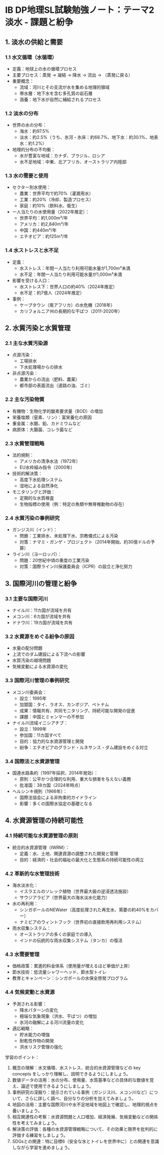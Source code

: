 # IB DP地理SL試験勉強ノート：テーマ2 淡水 - 課題と紛争

## 1. 淡水の供給と需要

### 1.1 水文循環（水循環）
- 定義：地球上の水の循環プロセス
- 主要プロセス：蒸発 → 凝結 → 降水 → 流出 → （蒸発に戻る）
- 重要概念：
  - 流域：河川とその支流が水を集める地理的領域
  - 帯水層：地下水を含む多孔質の岩石層
  - 涵養：地下水が自然に補給されるプロセス

### 1.2 淡水の分布
- 世界の水の分布：
  - 海水：約97.5%
  - 淡水：約2.5%（うち、氷河・氷床：約68.7%、地下水：約30.1%、地表水：約1.2%）
- 地理的分布の不均衡：
  - 水が豊富な地域：カナダ、ブラジル、ロシア
  - 水不足地域：中東、北アフリカ、オーストラリア内陸部

### 1.3 水の需要と使用
- セクター別水使用：
  - 農業：世界平均で約70%（灌漑用水）
  - 工業：約20%（冷却、製造プロセス）
  - 家庭：約10%（飲料水、衛生）
- 一人当たりの水使用量（2022年推定）：
  - 世界平均：約1,000m³/年
  - アメリカ：約2,840m³/年
  - 中国：約440m³/年
  - エチオピア：約125m³/年

### 1.4 水ストレスと水不足
- 定義：
  - 水ストレス：年間一人当たり利用可能水量が1,700m³未満
  - 水不足：年間一人当たり利用可能水量が1,000m³未満
- 影響を受ける人口：
  - 水ストレス下：世界人口の約40%（2024年推定）
  - 水不足：約7億人（2024年推定）
- 事例：
  - ケープタウン（南アフリカ）の水危機（2018年）
  - カリフォルニア州の長期的な干ばつ（2011-2020年）

## 2. 水質汚染と水質管理

### 2.1 主な水質汚染源
- 点源汚染：
  - 工場排水
  - 下水処理場からの排水
- 非点源汚染：
  - 農業からの流出（肥料、農薬）
  - 都市部の表面流出（道路の油、ゴミ）

### 2.2 主な汚染物質
- 有機物：生物化学的酸素要求量（BOD）の増加
- 栄養塩類（窒素、リン）：富栄養化の原因
- 重金属：水銀、鉛、カドミウムなど
- 病原体：大腸菌、コレラ菌など

### 2.3 水質管理戦略
- 法的規制：
  - アメリカの清浄水法（1972年）
  - EU水枠組み指令（2000年）
- 技術的解決策：
  - 高度下水処理システム
  - 湿地による自然浄化
- モニタリングと評価：
  - 定期的な水質検査
  - 生物指標の使用（例：特定の魚類や無脊椎動物の存在）

### 2.4 水質汚染の事例研究
- ガンジス川（インド）：
  - 問題：工業排水、未処理下水、宗教儀式による汚染
  - 対策：ナマミ・ガンゲ・プロジェクト（2014年開始、約30億ドルの予算）
- ライン川（ヨーロッパ）：
  - 問題：20世紀中頃の重度の工業汚染
  - 対策：国際ライン川保護委員会（ICPR）の設立と浄化努力

## 3. 国際河川の管理と紛争

### 3.1 主要な国際河川
- ナイル川：11カ国が流域を共有
- メコン川：6カ国が流域を共有
- ドナウ川：19カ国が流域を共有

### 3.2 水資源をめぐる紛争の原因
- 水量の配分問題
- 上流でのダム建設による下流への影響
- 水質汚染の越境問題
- 気候変動による水資源の変化

### 3.3 国際河川管理の事例研究
- メコン川委員会：
  - 設立：1995年
  - 加盟国：タイ、ラオス、カンボジア、ベトナム
  - 成果：情報共有、共同モニタリング、持続可能な開発の促進
  - 課題：中国とミャンマーの不参加
- ナイル川流域イニシアチブ：
  - 設立：1999年
  - 参加国：11カ国すべて
  - 目的：協力的な水資源管理と開発
  - 紛争：エチオピアのグランド・ルネサンス・ダム建設をめぐる対立

### 3.4 国際法と水資源管理
- 国連水路条約（1997年採択、2014年発効）：
  - 原則：公平かつ合理的な利用、重大な損害を与えない義務
  - 批准国：38カ国（2024年時点）
- ヘルシンキ規則（1966年）：
  - 国際法協会による非拘束的ガイドライン
  - 影響：多くの国際水協定の基礎となる

## 4. 水資源管理の持続可能性

### 4.1 持続可能な水資源管理の原則
- 統合的水資源管理（IWRM）：
  - 定義：水、土地、関連資源の調整された開発と管理
  - 目的：経済的・社会的福祉の最大化と生態系の持続可能性の両立

### 4.2 革新的な水管理技術
- 海水淡水化：
  - イスラエルのソレック植物（世界最大級の逆浸透法施設）
  - サウジアラビア（世界最大の海水淡水化能力）
- 水の再利用：
  - シンガポールのNEWater（高度処理された再生水、需要の約40%をカバー）
  - ナミビアのウィントフック（世界初の直接飲用再利用システム）
- 雨水収集システム：
  - オーストラリアの多くの家庭での導入
  - インドの伝統的な雨水収集システム（タンカ）の復活

### 4.3 水需要管理
- 価格政策：累進的料金体系（使用量が増えるほど単価が上昇）
- 節水技術：低流量シャワーヘッド、節水型トイレ
- 教育とキャンペーン：シンガポールの水保全啓発プログラム

### 4.4 気候変動と水資源
- 予測される影響：
  - 降水パターンの変化
  - 極端な気象現象（洪水、干ばつ）の増加
  - 氷河の融解による河川流量の変化
- 適応戦略：
  - 貯水能力の増強
  - 耐乾性作物の開発
  - 洪水リスク管理の強化

学習のポイント：
1. 概念の理解：水文循環、水ストレス、統合的水資源管理などの key concepts をしっかり理解し、説明できるようにしましょう。
2. 数値データの活用：水の分布、使用量、水質基準などの具体的な数値を覚え、論述で使用できるようにしましょう。
3. 事例研究の深掘り：提示されている事例（ガンジス川、メコン川など）について、さらに詳しく調べ、自分なりの分析を加えてみましょう。
4. 地図の活用：主要な国際河川や水不足地域を地図上で確認し、地理的視点を養いましょう。
5. 相互関連性の考察：水資源問題と人口増加、経済発展、気候変動などの関係性を考えてみましょう。
6. 解決策の評価：各種の水資源管理戦略について、その効果と限界を批判的に評価する練習をしましょう。
7. SDGsとの関連：特に目標6（安全な水とトイレを世界中に）との関連を意識しながら学習を進めましょう。
